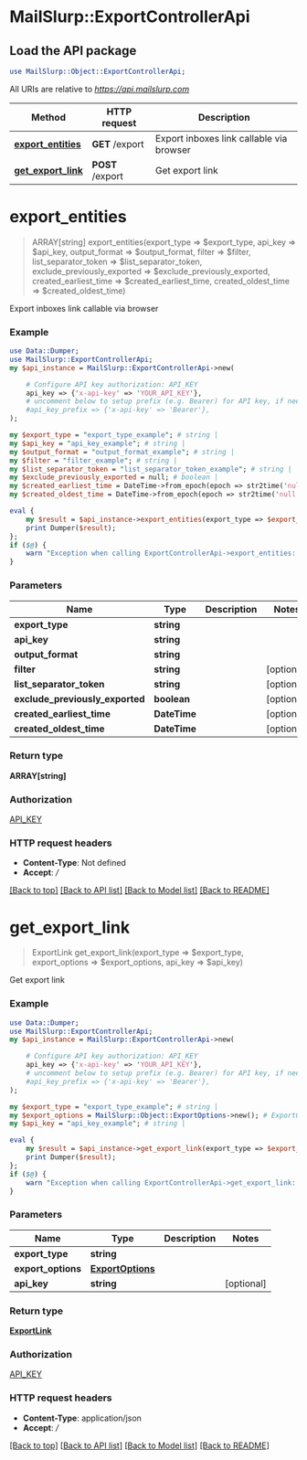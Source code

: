 # MailSlurp::ExportControllerApi

## Load the API package
```perl
use MailSlurp::Object::ExportControllerApi;
```

All URIs are relative to *https://api.mailslurp.com*

Method | HTTP request | Description
------------- | ------------- | -------------
[**export_entities**](ExportControllerApi#export_entities) | **GET** /export | Export inboxes link callable via browser
[**get_export_link**](ExportControllerApi#get_export_link) | **POST** /export | Get export link


# **export_entities**
> ARRAY[string] export_entities(export_type => $export_type, api_key => $api_key, output_format => $output_format, filter => $filter, list_separator_token => $list_separator_token, exclude_previously_exported => $exclude_previously_exported, created_earliest_time => $created_earliest_time, created_oldest_time => $created_oldest_time)

Export inboxes link callable via browser

### Example 
```perl
use Data::Dumper;
use MailSlurp::ExportControllerApi;
my $api_instance = MailSlurp::ExportControllerApi->new(

    # Configure API key authorization: API_KEY
    api_key => {'x-api-key' => 'YOUR_API_KEY'},
    # uncomment below to setup prefix (e.g. Bearer) for API key, if needed
    #api_key_prefix => {'x-api-key' => 'Bearer'},
);

my $export_type = "export_type_example"; # string | 
my $api_key = "api_key_example"; # string | 
my $output_format = "output_format_example"; # string | 
my $filter = "filter_example"; # string | 
my $list_separator_token = "list_separator_token_example"; # string | 
my $exclude_previously_exported = null; # boolean | 
my $created_earliest_time = DateTime->from_epoch(epoch => str2time('null')); # DateTime | 
my $created_oldest_time = DateTime->from_epoch(epoch => str2time('null')); # DateTime | 

eval { 
    my $result = $api_instance->export_entities(export_type => $export_type, api_key => $api_key, output_format => $output_format, filter => $filter, list_separator_token => $list_separator_token, exclude_previously_exported => $exclude_previously_exported, created_earliest_time => $created_earliest_time, created_oldest_time => $created_oldest_time);
    print Dumper($result);
};
if ($@) {
    warn "Exception when calling ExportControllerApi->export_entities: $@\n";
}
```

### Parameters

Name | Type | Description  | Notes
------------- | ------------- | ------------- | -------------
 **export_type** | **string**|  | 
 **api_key** | **string**|  | 
 **output_format** | **string**|  | 
 **filter** | **string**|  | [optional] 
 **list_separator_token** | **string**|  | [optional] 
 **exclude_previously_exported** | **boolean**|  | [optional] 
 **created_earliest_time** | **DateTime**|  | [optional] 
 **created_oldest_time** | **DateTime**|  | [optional] 

### Return type

**ARRAY[string]**

### Authorization

[API_KEY](../README#API_KEY)

### HTTP request headers

 - **Content-Type**: Not defined
 - **Accept**: */*

[[Back to top]](#) [[Back to API list]](../README#documentation-for-api-endpoints) [[Back to Model list]](../README#documentation-for-models) [[Back to README]](../README)

# **get_export_link**
> ExportLink get_export_link(export_type => $export_type, export_options => $export_options, api_key => $api_key)

Get export link

### Example 
```perl
use Data::Dumper;
use MailSlurp::ExportControllerApi;
my $api_instance = MailSlurp::ExportControllerApi->new(

    # Configure API key authorization: API_KEY
    api_key => {'x-api-key' => 'YOUR_API_KEY'},
    # uncomment below to setup prefix (e.g. Bearer) for API key, if needed
    #api_key_prefix => {'x-api-key' => 'Bearer'},
);

my $export_type = "export_type_example"; # string | 
my $export_options = MailSlurp::Object::ExportOptions->new(); # ExportOptions | 
my $api_key = "api_key_example"; # string | 

eval { 
    my $result = $api_instance->get_export_link(export_type => $export_type, export_options => $export_options, api_key => $api_key);
    print Dumper($result);
};
if ($@) {
    warn "Exception when calling ExportControllerApi->get_export_link: $@\n";
}
```

### Parameters

Name | Type | Description  | Notes
------------- | ------------- | ------------- | -------------
 **export_type** | **string**|  | 
 **export_options** | [**ExportOptions**](ExportOptions)|  | 
 **api_key** | **string**|  | [optional] 

### Return type

[**ExportLink**](ExportLink)

### Authorization

[API_KEY](../README#API_KEY)

### HTTP request headers

 - **Content-Type**: application/json
 - **Accept**: */*

[[Back to top]](#) [[Back to API list]](../README#documentation-for-api-endpoints) [[Back to Model list]](../README#documentation-for-models) [[Back to README]](../README)

